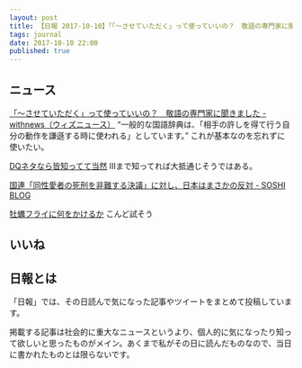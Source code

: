 ```yaml
---
layout: post
title: 【日報 2017-10-10】「「～させていただく」って使っていいの？　敬語の専門家に聞きました」他
tags: journal
date: 2017-10-10 22:00
published: true
---
```



## ニュース

[「～させていただく」って使っていいの？　敬語の専門家に聞きました - withnews（ウィズニュース）](https://withnews.jp/article/f0171010000qq000000000000000W05h10801qq000015967A)
“一般的な国語辞典は、「相手の許しを得て行う自分の動作を謙遜する時に使われる」としています。” これが基本なのを忘れずに使いたい。


[DQネタなら皆知ってて当然](https://anond.hatelabo.jp/20171009102434)
Ⅲまで知ってれば大抵通じそうではある。


[国連「同性愛者の死刑を非難する決議」に対し、日本はまさかの反対 - SOSHI BLOG](http://soshi-matsuoka.hatenablog.com/entry/unhrc-death-penalty)


[牡蠣フライに何をかけるか](https://anond.hatelabo.jp/20140115144206)
こんど試そう



## いいね

 
## 日報とは

「日報」では、その日読んで気になった記事やツイートをまとめて投稿しています。

掲載する記事は社会的に重大なニュースというより、個人的に気になったり知って欲しいと思ったものがメイン。あくまで私がその日に読んだものなので、当日に書かれたものとは限らないです。